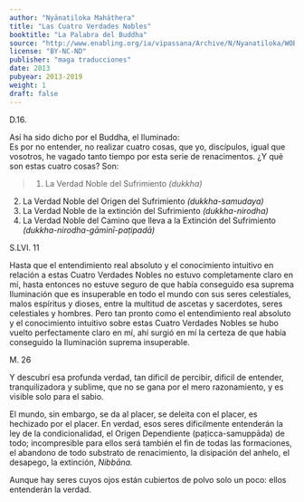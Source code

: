 ```yaml
---
author: "Nyānatiloka Mahāthera"
title: "Las Cuatro Verdades Nobles"
booktitle: "La Palabra del Buddha"
source: "http://www.enabling.org/ia/vipassana/Archive/N/Nyanatiloka/WOB/index.html"
license: "BY-NC-ND"
publisher: "maga traducciones"
date: 2013
pubyear: 2013-2019
weight: 1
draft: false
---
```

D.16.

Así ha sido dicho por el Buddha, el Iluminado:  
Es por no entender, no realizar cuatro cosas, que yo, discípulos, igual que vosotros, he vagado tanto tiempo por esta serie de renacimentos. ¿Y qué son estas cuatro cosas? Son:  

> 1. La Verdad Noble del Sufrimiento *(dukkha)*  
2. La Verdad Noble del Origen del Sufrimiento *(dukkha-samudaya)*  
3. La Verdad Noble de la extinción del Sufrimiento *(dukkha-nirodha)*  
4. La Verdad Noble del Camino que lleva a la Extinción del Sufrimiento *(dukkha-nirodha-gāminī-paṭipadā)*  

S.LVI. 11  

Hasta que el entendimiento real absoluto y el conocimiento intuitivo en relación a estas Cuatro Verdades Nobles no estuvo completamente claro en mí, hasta entonces no estuve seguro de que había conseguido esa suprema Iluminación que es insuperable en todo el mundo con sus seres celestiales, malos espíritus y dioses, entre la multitud de ascetas y sacerdotes, seres celestiales y hombres. Pero tan pronto como el entendimiento real absoluto y el conocimiento intuitivo sobre estas Cuatro Verdades Nobles se hubo vuelto perfectamente claro en mí, ahí surgió en mí la certeza de que había conseguido la Iluminación suprema insuperable.  

M. 26  

Y descubrí esa profunda verdad, tan dificil de percibir, dificil de entender, tranquilizadora y sublime, que no se gana por el mero razonamiento, y es visible solo para el sabio.  

El mundo, sin embargo, se da al placer, se deleita con el placer, es hechizado por el placer. En verdad, esos seres dificilmente entenderán la ley de la condicionalidad, el Origen Dependiente (paṭicca-samuppāda) de todo; incompresible para ellos será también el fin de todas las formaciones, el abandono de todo substrato de renacimiento, la disipación del anhelo, el desapego, la extinción, *Nibbāna.*

Aunque hay seres cuyos ojos están cubiertos de polvo solo un poco: ellos entenderán la verdad.
